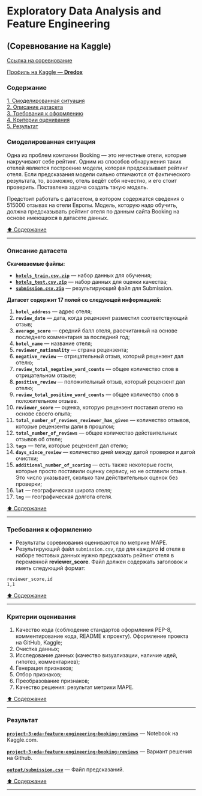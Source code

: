 # Exploratory Data Analysis and Feature Engineering #

## (Соревнование на Kaggle) ##

[Ссылка на соревнование](https://www.kaggle.com/competitions/sf-booking)

[Профиль на Kaggle&nbsp;&mdash; **Dredox**](https://www.kaggle.com/dredox)

### Содержание ###

[1. Смоделированная ситуация](#смоделированная-ситуация)    
[2. Описание датасета](#описание-датасета)    
[3. Требования к оформлению](#требования-к-оформлению)    
[4. Критерии оценивания](#критерии-оценивания)    
[5. Результат](#результат)    

### Смоделированная ситуация ###

Одна из проблем компании Booking&nbsp;&mdash; это нечестные отели, которые
накручивают себе рейтинг. Одним из способов обнаружения таких отелей является
построение модели, которая предсказывает рейтинг отеля. Если предсказания модели
сильно отличаются от фактического результата, то, возможно, отель ведёт себя
нечестно, и его стоит проверить. Поставлена задача создать такую модель.

Предстоит работать с датасетом, в котором содержатся сведения о 515000 отзывах
на отели Европы. Модель, которую надо обучить, должна предсказывать рейтинг
отеля по данным сайта Booking на основе имеющихся в датасете данных.

[:arrow_up: Содержание](#содержание)

----

### Описание датасета ###

**Скачиваемые файлы:**

- [**`hotels_train.csv.zip`**](https://drive.google.com/file/d/10PTV3z7bLPkjHc_OVanKtCFEDSS7z1Tn/view?usp=sharing)&nbsp;&mdash;
набор данных для обучения;
- [**`hotels_test.csv.zip`**](https://drive.google.com/file/d/1nUwezJ5sjMQ50br_L8Ehqr-TJaXksxZ9/view?usp=sharing)&nbsp;&mdash;
набор данных для оценки качества;
- [**`submission.csv.zip`**](https://drive.google.com/file/d/1t61EtcNUiriFcNiJxP-PpLwFKZMMl8Q_/view?usp=sharing)&nbsp;&mdash;
результирующий файл для Submission.

**Датасет содержит 17 полей со следующей информацией:**

1. **`hotel_address`**&nbsp;&mdash; адрес отеля;
2. **`review_date`**&nbsp;&mdash; дата, когда рецензент разместил соответствующий
отзыв;
3. **`average_score`**&nbsp;&mdash; средний балл отеля, рассчитанный на основе
последнего комментария за последний год;
4. **`hotel_name`**&nbsp;&mdash; название отеля;
5. **`reviewer_nationality`**&nbsp;&mdash; страна рецензента;
6. **`negative_review`**&nbsp;&mdash; отрицательный отзыв, который рецензент дал
отелю;
7. **`review_total_negative_word_counts`**&nbsp;&mdash; общее количество слов в
отрицательном отзыве;
8. **`positive_review`**&nbsp;&mdash; положительный отзыв, который рецензент дал
отелю;
9. **`review_total_positive_word_counts`**&nbsp;&mdash; общее количество слов в
положительном отзыве.
10. **`reviewer_score`**&nbsp;&mdash; оценка, которую рецензент поставил отелю на
основе своего опыта;
11. **`total_number_of_reviews_reviewer_has_given`**&nbsp;&mdash; количество
отзывов, которые рецензенты дали в прошлом;
12. **`total_number_of_reviews`**&nbsp;&mdash; общее количество действительных
отзывов об отеле;
13. **`tags`**&nbsp;&mdash; теги, которые рецензент дал отелю;
14. **`days_since_review`**&nbsp;&mdash; количество дней между датой проверки и
датой очистки;
15. **`additional_number_of_scoring`**&nbsp;&mdash; есть также некоторые гости,
которые просто поставили оценку сервису, но не оставили отзыв. Это число
указывает, сколько там действительных оценок без проверки;
16. **`lat`**&nbsp;&mdash; географическая широта отеля;
17. **`lng`**&nbsp;&mdash; географическая долгота отеля.

[:arrow_up: Содержание](#содержание)

----

### Требования к оформлению ###

- Результаты соревнования оцениваются по метрике MAPE.
- Результирующий файл `submission.csv`, где для каждого **id** отеля в наборе
тестовых данных нужно предсказать рейтинг отеля в переменной **reviewer_score**.
Файл должен содержать заголовок и иметь следующий формат:

```text
reviewer_score,id
1,1
```

[:arrow_up: Содержание](#содержание)

----

### Критерии оценивания ###

1. Качество кода (соблюдение стандартов оформления PEP-8, комментирование кода,
README к проекту). Оформление проекта на GitHub, Kaggle;
2. Очистка данных;
3. Исследование данных (качество визуализации, наличие идей, гипотез,
комментариев);
4. Генерация признаков;
5. Отбор признаков;
6. Преобразование признаков;
7. Качество решения: результат метрики MAPE.

[:arrow_up: Содержание](#содержание)

----

### Результат ###

[**`project-3-eda-feature-engineering-booking-reviews`**](https://www.kaggle.com/code/dredox/project-3-eda-feature-engineering-booking-reviews)&nbsp;&mdash;
Notebook на Kaggle.com.

[**`project-3-eda-feature-engineering-booking-reviews`**](project-3-eda-feature-engineering-booking-reviews.ipynb)&nbsp;&mdash; Вариант решения на Github.

[**`output/submission.csv`**](output/submission.csv)&nbsp;&mdash; Файл
предсказаний.

[:arrow_up: Содержание](#содержание)

----
